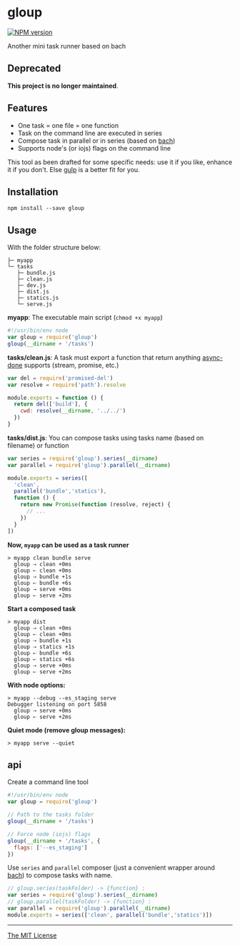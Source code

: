 # gloup
[![NPM version](https://badge-me.herokuapp.com/api/npm/gloup.png)](http://badges.enytc.com/for/npm/gloup)

Another mini task runner based on bach

## Deprecated

**This project is no longer maintained**.

## Features

  - One task = one file = one function
  - Task on the command line are executed in series
  - Compose task in parallel or in series (based on [bach](https://www.npmjs.com/package/bach))
  - Supports node's (or iojs) flags on the command line

This tool as been drafted for some specific needs: use it if you like, enhance it if you don't. Else [gulp](http://gulpjs.com/) is a better fit for you.

## Installation

```shell
npm install --save gloup
```

## Usage

With the folder structure below:

```shell
├─ myapp
└─ tasks
   ├─ bundle.js
   ├─ clean.js
   ├─ dev.js
   ├─ dist.js
   ├─ statics.js
   └─ serve.js
```

**myapp**:
The executable main script (`chmod +x myapp`)
```javascript
#!/usr/bin/env node
var gloup = require('gloup')
gloup(__dirname + '/tasks')
```

**tasks/clean.js**:
A task must export a function that return anything [async-done](https://www.npmjs.com/package/async-done) supports (stream, promise, etc.)
```javascript
var del = require('promised-del')
var resolve = require('path').resolve

module.exports = function () {
  return del(['build'], {
    cwd: resolve(__dirname, '../../')
  })
}
```

**tasks/dist.js**:
You can compose tasks using tasks name (based on filename) or function

```javascript
var series = require('gloup').series(__dirname)
var parallel = require('gloup').parallel(__dirname)

module.exports = series([
  'clean',
  parallel('bundle','statics'),
  function () {
    return new Promise(function (resolve, reject) {
      // ...
    })
  }
])
```

**Now, `myapp` can be used as a task runner**

```shell
> myapp clean bundle serve
  gloup ⇢ clean +0ms
  gloup ⇠ clean +0ms
  gloup ⇢ bundle +1s
  gloup ⇠ bundle +6s
  gloup ⇢ serve +0ms
  gloup ⇠ serve +2ms
```

**Start a composed task**
```shell
> myapp dist
  gloup ⇢ clean +0ms
  gloup ⇠ clean +0ms
  gloup ⇢ bundle +1s
  gloup ⇢ statics +1s
  gloup ⇠ bundle +6s
  gloup ⇠ statics +6s
  gloup ⇢ serve +0ms
  gloup ⇠ serve +2ms
```

**With node options:**
```shell
> myapp --debug --es_staging serve
Debugger listening on port 5858
  gloup ⇢ serve +0ms
  gloup ⇠ serve +2ms
```

**Quiet mode (remove gloup messages):**
```shell
> myapp serve --quiet
```

## api

Create a command line tool
```javascript
#!/usr/bin/env node
var gloup = require('gloup')

// Path to the tasks folder
gloup(__dirname + '/tasks')

// Force node (iojs) flags
gloup(__dirname + '/tasks', {
  flags: ['--es_staging']
})
```

Use `series` and `parallel` composer (just a convenient wrapper around [bach](https://www.npmjs.com/package/bach)) to compose tasks with name.

```javascript
// gloup.series(taskFolder) -> {function} :
var series = require('gloup').series(__dirname)
// gloup.parallel(taskFolder) -> {function} :
var parallel = require('gloup').parallel(__dirname)
module.exports = series(['clean', parallel('bundle','statics')])
```
---

[The MIT License](./LICENSE)
